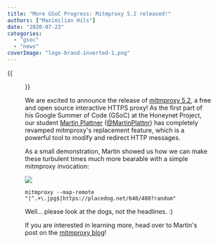 ```yaml
---
title: "More GSoC Progress: Mitmproxy 5.2 released!"
authors: ["Maximilian Hils"]
date: "2020-07-23"
categories: 
  - "gsoc"
  - "news"
coverImage: "logo-brand-inverted-1.png"
---
```

{{<figure src="images/banner.png" alt="Banner" width="50%">}}

We are excited to announce the release of [mitmproxy 5.2](https://github.com/mitmproxy/mitmproxy/releases/tag/v5.2), a free and open source interactive HTTPS proxy! As the first part of his Google Summer of Code (GSoC) at the Honeynet Project, our student [Martin Plattner](https://mplattner.at/) ([@MartinPlattnr](https://twitter.com/MartinPlattnr)) has completely revamped mitmproxy's replacement feature, which is a powerful tool to modify and redirect HTTP messages.

As a small demonstration, Martin showed us how we can make these turbulent times much more bearable with a simple mitmproxy invocation:

![](images/mapremote_bbc_dogs.jpg)

`mitmproxy --map-remote "|^.+\.jpg$|https://placedog.net/640/480?random"`

Well... please look at the dogs, not the headlines. :)

If you are interested in learning more, head over to Martin's post on the [mitmproxy blog](https://mitmproxy.org/posts/releases/mitmproxy52/)!
